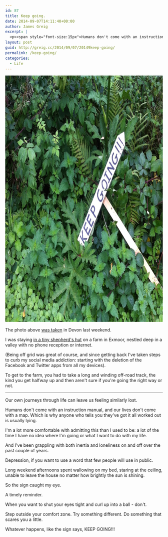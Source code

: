 ```yaml
---
id: 87
title: Keep going.
date: 2014-09-07T14:11:40+00:00
author: James Greig
excerpt: |
  <p><span style="font-size:15px">Humans don't come with an instruction manual, and our lives don't come with a map. How then can we find our way in life?</span></p>
layout: post
guid: http://greig.cc/2014/09/07/20149keep-going/
permalink: /keep-going/
categories:
  - Life
---
```

<img src="/media/keep-going.jpg" alt="" width="1000" height="786" class="alignnone size-full wp-image-1953" />

The photo above <a data-cke-saved-href="http://instagram.com/p/sdID9WJ2v8/?modal=true" href="http://instagram.com/p/sdID9WJ2v8/?modal=true">was taken</a> in Devon last weekend.

I was staying <a data-cke-saved-href="http://www.canopyandstars.co.uk/britain/england/somerset/streamcombe-farm/streamcombe-farm-shepherd-s-hut" href="http://www.canopyandstars.co.uk/britain/england/somerset/streamcombe-farm/streamcombe-farm-shepherd-s-hut">in a tiny shepherd's hut</a> on a farm in Exmoor, nestled deep in a valley with no phone reception or internet.

(Being off grid was great of course, and since getting back I've taken steps to curb my social media addiction: starting with the deletion of the Facebook and Twitter apps from all my devices).

To get to the farm, you had to take a long and winding off-road track, the kind you get halfway up and then aren't sure if you're going the right way or not.</p>

<hr />

Our own journeys through life can leave us feeling similarly lost.

Humans don't come with an instruction manual, and our lives don't come with a map. Which is why anyone who tells you they've got it all worked out is usually lying.

I'm a lot more comfortable with admitting this than I used to be: a lot of the time I have no idea where I'm going or what I want to do with my life.

And I've been grappling with both inertia and loneliness on and off over the past couple of years.

Depression, if you want to use a word that few people will use in public.

Long weekend afternoons spent wallowing on my bed, staring at the ceiling, unable to leave the house no matter how brightly the sun is shining.&nbsp;

So the sign caught my eye.

A timely reminder.

When you want to shut your eyes tight and curl up into a ball - don't.

Step outside your comfort zone. Try something different. Do something that scares you a little.

Whatever happens, like the sign says, KEEP GOING!!!